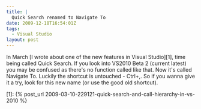 ```yaml
---
title: |
  Quick Search renamed to Navigate To
date: 2009-12-18T16:54:01Z
tags:
  - Visual Studio
layout: post
---
```

In March [I wrote about one of the new features in Visual Studio][1], time being called Quick Search. If you look into VS2010 Beta 2 (current latest) you may be confused as there's no function called like that. Now it's called Navigate To. Luckily the shortcut is untouched - Ctrl+,. So if you wanna give it a try, look for this new name (or use the good old shortcut).

[1]: {% post_url 2009-03-10-229121-quick-search-and-call-hierarchy-in-vs-2010 %}